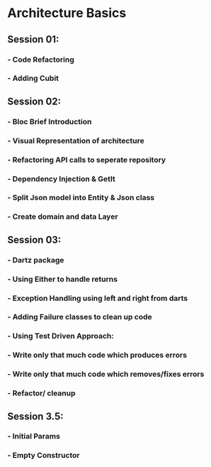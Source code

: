 # Architecture Basics

## Session 01:
### - Code Refactoring
### - Adding Cubit
## Session 02: 
### - Bloc Brief Introduction
### - Visual Representation of architecture
### - Refactoring API calls to seperate repository
### - Dependency Injection & GetIt
### - Split Json model into Entity & Json class
### - Create domain and data Layer
## Session 03: 
### - Dartz package
### - Using Either to handle returns
### - Exception Handling using left and right from darts
### - Adding Failure classes to clean up code
### - Using Test Driven Approach:
###     - Write only that much code which produces errors
###     - Write only that much code which removes/fixes errors
###     - Refactor/ cleanup
## Session 3.5: 
### - Initial Params
### - Empty Constructor

